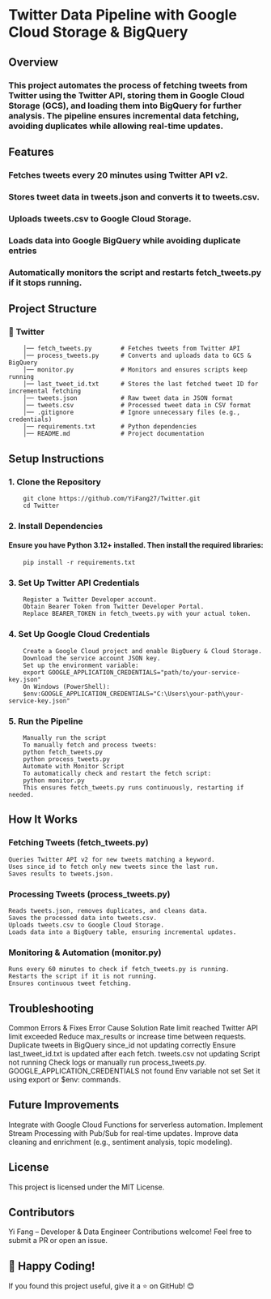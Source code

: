 # Twitter Data Pipeline with Google Cloud Storage & BigQuery
## Overview
### This project automates the process of fetching tweets from Twitter using the Twitter API, storing them in Google Cloud Storage (GCS), and loading them into BigQuery for further analysis. The pipeline ensures incremental data fetching, avoiding duplicates while allowing real-time updates.

## Features
### Fetches tweets every 20 minutes using Twitter API v2.      
### Stores tweet data in tweets.json and converts it to tweets.csv.      
### Uploads tweets.csv to Google Cloud Storage.         
### Loads data into Google BigQuery while avoiding duplicate entries           
### Automatically monitors the script and restarts fetch_tweets.py if it stops running.        

## Project Structure 
### 📂 Twitter
        │── fetch_tweets.py        # Fetches tweets from Twitter API
        │── process_tweets.py      # Converts and uploads data to GCS & BigQuery
        │── monitor.py             # Monitors and ensures scripts keep running
        │── last_tweet_id.txt      # Stores the last fetched tweet ID for incremental fetching
        │── tweets.json            # Raw tweet data in JSON format
        │── tweets.csv             # Processed tweet data in CSV format
        │── .gitignore             # Ignore unnecessary files (e.g., credentials)
        │── requirements.txt       # Python dependencies
        │── README.md              # Project documentation
## Setup Instructions
### 1. Clone the Repository
        git clone https://github.com/YiFang27/Twitter.git
        cd Twitter
### 2. Install Dependencies
#### Ensure you have Python 3.12+ installed. Then install the required libraries:
        pip install -r requirements.txt
### 3. Set Up Twitter API Credentials
        Register a Twitter Developer account.
        Obtain Bearer Token from Twitter Developer Portal.
        Replace BEARER_TOKEN in fetch_tweets.py with your actual token.
### 4. Set Up Google Cloud Credentials
        Create a Google Cloud project and enable BigQuery & Cloud Storage.
        Download the service account JSON key.
        Set up the environment variable:
        export GOOGLE_APPLICATION_CREDENTIALS="path/to/your-service-key.json"
        On Windows (PowerShell):
        $env:GOOGLE_APPLICATION_CREDENTIALS="C:\Users\your-path\your-service-key.json"
### 5. Run the Pipeline
        Manually run the script
        To manually fetch and process tweets:
        python fetch_tweets.py
        python process_tweets.py
        Automate with Monitor Script
        To automatically check and restart the fetch script:        
        python monitor.py
        This ensures fetch_tweets.py runs continuously, restarting if needed.

## How It Works
### Fetching Tweets (fetch_tweets.py)
    Queries Twitter API v2 for new tweets matching a keyword.
    Uses since_id to fetch only new tweets since the last run.
    Saves results to tweets.json.
### Processing Tweets (process_tweets.py)
    Reads tweets.json, removes duplicates, and cleans data.
    Saves the processed data into tweets.csv.
    Uploads tweets.csv to Google Cloud Storage.
    Loads data into a BigQuery table, ensuring incremental updates.
### Monitoring & Automation (monitor.py)
    Runs every 60 minutes to check if fetch_tweets.py is running.
    Restarts the script if it is not running.
    Ensures continuous tweet fetching.
## Troubleshooting
Common Errors & Fixes
Error	Cause	Solution
Rate limit reached	Twitter API limit exceeded	Reduce max_results or increase time between requests.
Duplicate tweets in BigQuery	since_id not updating correctly	Ensure last_tweet_id.txt is updated after each fetch.
tweets.csv not updating	Script not running	Check logs or manually run process_tweets.py.
GOOGLE_APPLICATION_CREDENTIALS not found	Env variable not set	Set it using export or $env: commands.
## Future Improvements
Integrate with Google Cloud Functions for serverless automation.
Implement Stream Processing with Pub/Sub for real-time updates.
Improve data cleaning and enrichment (e.g., sentiment analysis, topic modeling).
## License
This project is licensed under the MIT License.

## Contributors
Yi Fang – Developer & Data Engineer
Contributions welcome! Feel free to submit a PR or open an issue.
## 🚀 Happy Coding!
If you found this project useful, give it a ⭐ on GitHub! 😊
